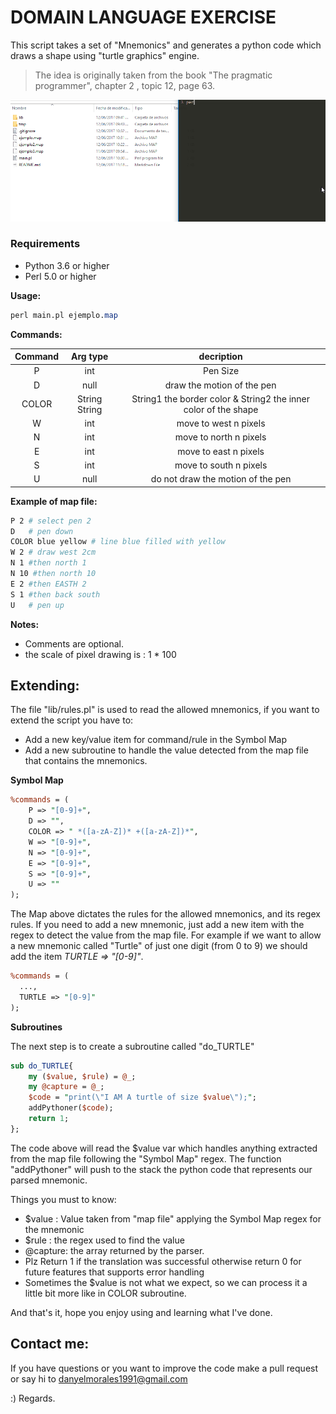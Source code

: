 # DOMAIN LANGUAGE EXERCISE

This script takes a set of  "Mnemonics" and generates a python code  which draws a shape  using "turtle graphics" engine. 



> The idea is originally taken from the book "The pragmatic programmer", chapter 2 , topic 12, page 63.



![assets/example.gif](assets/example.gif)

### Requirements

- Python 3.6 or higher 
- Perl 5.0 or higher



**Usage:**

```perl
perl main.pl ejemplo.map
```



**Commands:**

| Command |   Arg type    |                decription                |
| :-----: | :-----------: | :--------------------------------------: |
|    P    |      int      |                 Pen Size                 |
|    D    |     null      |        draw the motion of the pen        |
|  COLOR  | String String | String1 the border color & String2 the inner color of the shape |
|    W    |      int      |          move to west  n pixels          |
|    N    |      int      |          move to north n pixels          |
|    E    |      int      |          move to east n pixels           |
|    S    |      int      |          move to south n pixels          |
|    U    |     null      |    do not draw the motion of the pen     |



**Example of map file:**

```bash
P 2 # select pen 2
D   # pen down
COLOR blue yellow # line blue filled with yellow
W 2 # draw west 2cm
N 1 #then north 1
N 10 #then north 10
E 2 #then EASTH 2
S 1 #then back south
U   # pen up
```

**Notes:** 

* Comments are optional.
* the scale of pixel drawing is : 1 * 100 


## **Extending:**

The file "lib/rules.pl"  is used to read the allowed mnemonics, if you want to extend the script you have to:

- Add a new key/value item for command/rule in the Symbol Map
- Add a new subroutine to handle the value detected from the map file that contains the mnemonics.





**Symbol Map**

```perl
%commands = (
	P => "[0-9]+",
	D => "",
	COLOR => " *([a-zA-Z])* +([a-zA-Z])*",
	W => "[0-9]+",
	N => "[0-9]+",
	E => "[0-9]+", 
	S => "[0-9]+",
	U => ""
);
```

The Map above dictates the rules for the allowed mnemonics, and its regex rules. If you need to add a new mnemonic, just add a new item with the regex to detect the value from the map file. For example if we want to allow a new mnemonic called "Turtle" of just one digit (from 0 to 9) we should add the item *TURTLE => "[0-9]"*.

```perl
%commands = (
  ...,
  TURTLE => "[0-9]"
);
```



**Subroutines**

The next step is to create a subroutine called "do_TURTLE"

```perl
sub do_TURTLE{
	my ($value, $rule) = @_;
	my @capture = @_;
	$code = "print(\"I AM A turtle of size $value\");";
	addPythoner($code);
	return 1;
};
```

The code above will read the $value var which handles anything extracted from the map file following the "Symbol Map" regex.  The function "addPythoner" will push to the stack the python code that represents  our parsed mnemonic.



Things you must to know:

- $value :  Value taken from "map file" applying the Symbol Map regex for the mnemonic
- $rule : the regex used to find the value
- @capture: the array returned by the parser.
- Plz Return 1 if the translation was successful otherwise return 0 for future features that supports error handling
- Sometimes the $value is not what we expect, so we can process it a little bit more like in COLOR subroutine.



And that's it, hope you enjoy using and learning what I've done.



## Contact me:

If you have questions or you want to improve the code make a pull request or say hi to danyelmorales1991@gmail.com



:) Regards.